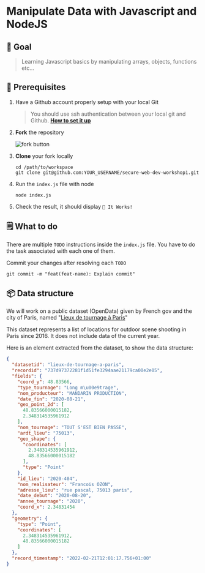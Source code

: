 # Manipulate Data with Javascript and NodeJS

## 🌟 Goal

> Learning Javascript basics by manipulating arrays, objects, functions etc...

## 👷 Prerequisites

1. Have a Github account properly setup with your local Git
   > You should use ssh authentication between your local git and
   Github. **[How to set it up](https://help.github.com/articles/connecting-to-github-with-ssh)**
2. **Fork** the repository

   ![fork button](img/fork.png)

3. **Clone** your fork locally
    ```shell
    cd /path/to/workspace 
    git clone git@github.com:YOUR_USERNAME/secure-web-dev-workshop1.git
    ```
4. Run the `index.js` file with node
    ```shell
    node index.js
    ```
5. Check the result, it should display `🚀 It Works!`

## 🗒 What to do

There are multiple `TODO` instructions inside the `index.js` file. You have to do the task associated with each one
of them.

Commit your changes after resolving each `TODO`

```shell
git commit -m "feat(feat-name): Explain commit"
```

## 📦 Data structure

We will work on a public dataset (OpenData) given by French gov and the city of Paris, named "[Lieux de tournage à Paris](https://opendata.paris.fr/explore/dataset/lieux-de-tournage-a-paris/information)"

This dataset represents a list of locations for outdoor scene shooting in Paris since 2016. It does not include data of
the current year.

Here is an element extracted from the dataset, to show the data structure:

```json
{
  "datasetid": "lieux-de-tournage-a-paris",
  "recordid": "737d97372281f1d51fe3294aae21179ca00e2e05",
  "fields": {
    "coord_y": 48.83566,
    "type_tournage": "Long m\u00e9trage",
    "nom_producteur": "MANDARIN PRODUCTION",
    "date_fin": "2020-08-21",
    "geo_point_2d": [
      48.83566000015182,
      2.348314535961912
    ],
    "nom_tournage": "TOUT S'EST BIEN PASSE",
    "ardt_lieu": "75013",
    "geo_shape": {
      "coordinates": [
        2.348314535961912,
        48.83566000015182
      ],
      "type": "Point"
    },
    "id_lieu": "2020-404",
    "nom_realisateur": "Francois OZON",
    "adresse_lieu": "rue pascal, 75013 paris",
    "date_debut": "2020-08-20",
    "annee_tournage": "2020",
    "coord_x": 2.34831454
  },
  "geometry": {
    "type": "Point",
    "coordinates": [
      2.348314535961912,
      48.83566000015182
    ]
  },
  "record_timestamp": "2022-02-21T12:01:17.756+01:00"
}
```
